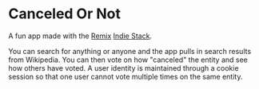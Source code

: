 # Canceled Or Not

A fun app made with the [Remix](https://remix.run) [Indie Stack](https://github.com/remix-run/indie-stack).

You can search for anything or anyone and the app pulls in search results from Wikipedia. You can then vote on how "canceled" the entity and see how others have voted. A user identity is maintained through a cookie session so that one user cannot vote multiple times on the same entity.
